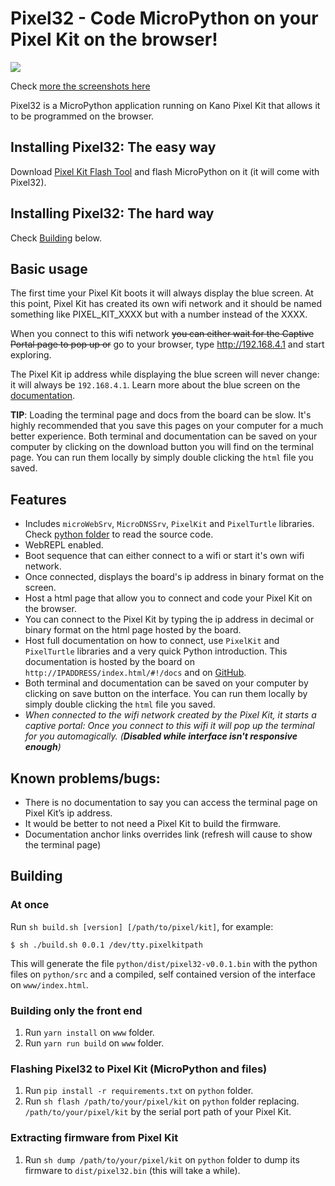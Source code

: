 # Pixel32 - Code MicroPython on your Pixel Kit on the browser!

![](https://i.imgur.com/RbWlvMw.png)

Check [more the screenshots here](https://imgur.com/gallery/EjdN1ls)

Pixel32 is a MicroPython application running on Kano Pixel Kit that allows it to be programmed on the browser.

## Installing Pixel32: The easy way

Download [Pixel Kit Flash Tool](https://github.com/murilopolese/kano-pixel-kit-flash-tool) and flash MicroPython on it (it will come with Pixel32).

## Installing Pixel32: The hard way

Check [Building](#building) below.

## Basic usage

The first time your Pixel Kit boots it will always display the blue screen. At this point, Pixel Kit has created its own wifi network and it should be named something like PIXEL_KIT_XXXX but with a number instead of the XXXX.

When you connect to this wifi network ~~you can either wait for the Captive Portal page to pop up or~~ go to your browser, type http://192.168.4.1 and start exploring.

The Pixel Kit ip address while displaying the blue screen will never change: it will always be `192.168.4.1`. Learn more about the blue screen on the [documentation](www/docs.md#boot-screens).

**TIP**: Loading the terminal page and docs from the board can be slow. It's highly recommended that you save this pages on your computer for a much better experience. Both terminal and documentation can be saved on your computer by clicking on the download button you will find on the terminal page. You can run them locally by simply double clicking the `html` file you saved.

## Features

- Includes `microWebSrv`, `MicroDNSSrv`, `PixelKit` and `PixelTurtle` libraries. Check [python folder](python) to read the source code.
- WebREPL enabled.
- Boot sequence that can either connect to a wifi or start it's own wifi network.
- Once connected, displays the board's ip address in binary format on the screen.
- Host a html page that allow you to connect and code your Pixel Kit on the browser.
- You can connect to the Pixel Kit by typing the ip address in decimal or binary format on the html page hosted by the board.
- Host full documentation on how to connect, use `PixelKit` and `PixelTurtle` libraries and a very quick Python introduction. This documentation is hosted by the board on `http://IPADDRESS/index.html/#!/docs` and on [GitHub](www/docs.md).
- Both terminal and documentation can be saved on your computer by clicking on save button on the interface. You can run them locally by simply double clicking the `html` file you saved.
- _When connected to the wifi network created by the Pixel Kit, it starts a captive portal: Once you connect to this wifi it will pop up the terminal for you automagically. (**Disabled while interface isn't responsive enough**)_

## Known problems/bugs:

- There is no documentation to say you can access the terminal page on Pixel Kit’s ip address.
- It would be better to not need a Pixel Kit to build the firmware.
- Documentation anchor links overrides link (refresh will cause to show the terminal page)

## Building

### At once

Run `sh build.sh [version] [/path/to/pixel/kit]`, for example:

```shell
$ sh ./build.sh 0.0.1 /dev/tty.pixelkitpath
```

This will generate the file `python/dist/pixel32-v0.0.1.bin` with the python files on `python/src` and a compiled, self contained version of the interface on `www/index.html`.

### Building only the front end

1. Run `yarn install` on `www` folder.
1. Run `yarn run build` on `www` folder.

### Flashing Pixel32 to Pixel Kit (MicroPython and files)

1. Run `pip install -r requirements.txt` on `python` folder.
1. Run `sh flash /path/to/your/pixel/kit` on `python` folder replacing. `/path/to/your/pixel/kit` by the serial port path of your Pixel Kit.

### Extracting firmware from Pixel Kit

1. Run `sh dump /path/to/your/pixel/kit` on `python` folder to dump its firmware to `dist/pixel32.bin` (this will take a while).
